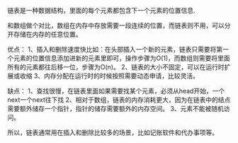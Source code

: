 链表是一种数据结构，里面的每个元素都包含下一个元素的位置信息.

和数组做个对比，数组在内存中存放需要一段连续的位置，而链表则不用，可以分开存储在内存的任意位置。

优点：
1、插入和删除速度快比如：在头部插入一个新的元素，链表只需要将第一个元素的位置信息添加进新的元素里即可，操作步骤为O(1)，而数组则需要将里面所有的元素都往后移一位，步骤为O(n)。
2、链表的大小不固定，可以在运行时扩展或收缩
3、内存分配在运行时的时候按照需要动态申请，比较灵活。

缺点：
1、查找很慢，在链表里面如果需要找某个元素，必须从head开始，一个next一个next往下找
2、相对于数组，链表的内存消耗更大，因为在链表中的结点需要额外储存一个指针，指针的储存需要额外的内存空间。
3、元素不能被随机访问。

所以，链表通常用在插入和删除比较多的场景，比如记账软件和代办事项等。